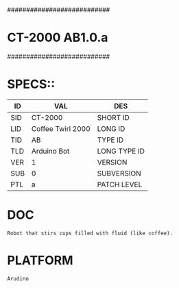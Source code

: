 ###########################
#   CT-2000 AB1.0.a       #
###########################

# SPECS::


| ID  |  VAL  | DES |
|---|---|---|
| SID | CT-2000 | SHORT ID  |
| LID | Coffee Twirl 2000 | LONG ID  |
| TID | AB | TYPE ID |
| TLD | Arduino Bot | LONG TYPE ID |
| VER | 1 | VERSION |
| SUB | 0 | SUBVERSION |
| PTL | a | PATCH LEVEL |

# DOC 
    Robot that stirs cups filled with fluid (like coffee).

# PLATFORM
    Arudino 
